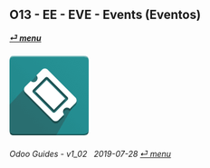 ## O13 - EE - EVE - Events (Eventos)
#### [_&#x23CE; menu_](/en-us/o13/ee/en-us-o13-ee-guides_menu.md)  
### ![eve](/doc/img/event.png)
	
###### Odoo Guides - v1_02 &nbsp; 2019-07-28  [_&#x23CE; menu_](/en-us/o13/ee/en-us-o13-ee-guides_menu.md)  


